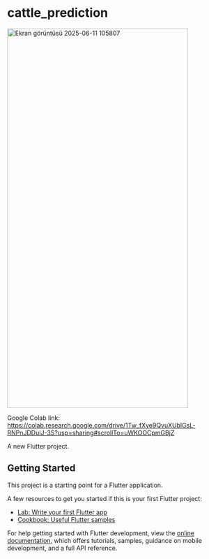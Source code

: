 # cattle_prediction
<img width="415" height="869" alt="Ekran görüntüsü 2025-06-11 105807" src="https://github.com/user-attachments/assets/ec5736d8-9f56-400f-ad95-1d16864fa179" />

Google Colab link: https://colab.research.google.com/drive/1Tw_fXye9QvuXUblGsL-RNPnJDDuiJ-3S?usp=sharing#scrollTo=uWKOOCpmGBjZ

A new Flutter project.

## Getting Started

This project is a starting point for a Flutter application.

A few resources to get you started if this is your first Flutter project:

- [Lab: Write your first Flutter app](https://docs.flutter.dev/get-started/codelab)
- [Cookbook: Useful Flutter samples](https://docs.flutter.dev/cookbook)

For help getting started with Flutter development, view the
[online documentation](https://docs.flutter.dev/), which offers tutorials,
samples, guidance on mobile development, and a full API reference.
